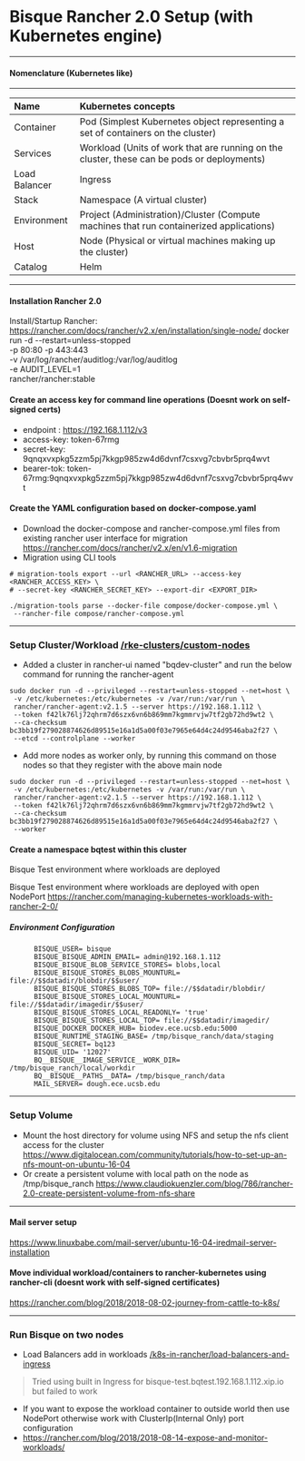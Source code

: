 # Bisque Rancher 2.0 Setup (with Kubernetes engine)
---------------------------------------------------

#### Nomenclature (Kubernetes like)
--------------------------------

| Name | Kubernetes concepts  |
| :---          | :---        |
| Container		| 	Pod (Simplest Kubernetes object representing a set of containers on the cluster) |
| Services		|	Workload (Units of work that are running on the cluster, these can be pods or deployments) |
| Load Balancer	|	Ingress |
| Stack			|	Namespace (A virtual cluster) |
| Environment		|	Project (Administration)/Cluster (Compute machines that run containerized applications) |
| Host			|	Node (Physical or virtual machines making up the cluster) |
| Catalog			|	Helm |

--------------------------

#### Installation Rancher 2.0

Install/Startup Rancher: https://rancher.com/docs/rancher/v2.x/en/installation/single-node/
docker run -d --restart=unless-stopped \
  -p 80:80 -p 443:443 \
  -v /var/log/rancher/auditlog:/var/log/auditlog \
  -e AUDIT_LEVEL=1 \
  rancher/rancher:stable
  
#### Create an access key for command line operations (Doesnt work on self-signed certs)

- endpoint  : https://192.168.1.112/v3
- access-key: token-67rmg
- secret-key: 9qnqxvxpkg5zzm5pj7kkgp985zw4d6dvnf7csxvg7cbvbr5prq4wvt
- bearer-tok: token-67rmg:9qnqxvxpkg5zzm5pj7kkgp985zw4d6dvnf7csxvg7cbvbr5prq4wvt

#### Create the YAML configuration based on docker-compose.yaml

- Download the docker-compose and rancher-compose.yml files from existing rancher user interface for migration 
https://rancher.com/docs/rancher/v2.x/en/v1.6-migration
- Migration using CLI tools
```
# migration-tools export --url <RANCHER_URL> --access-key <RANCHER_ACCESS_KEY> \
# --secret-key <RANCHER_SECRET_KEY> --export-dir <EXPORT_DIR>

./migration-tools parse --docker-file compose/docker-compose.yml \
 --rancher-file compose/rancher-compose.yml 
```

------------------------

### Setup Cluster/Workload [/rke-clusters/custom-nodes](https://rancher.com/docs/rancher/v2.x/en/cluster-provisioning/rke-clusters/custom-nodes/)

- Added a cluster in rancher-ui named "bqdev-cluster" and run the below command for running the rancher-agent 
```
sudo docker run -d --privileged --restart=unless-stopped --net=host \
 -v /etc/kubernetes:/etc/kubernetes -v /var/run:/var/run \
 rancher/rancher-agent:v2.1.5 --server https://192.168.1.112 \
 --token f42lk76lj72qhrm7d6szx6vn6b869mm7kgmmrvjw7tf2gb72hd9wt2 \
 --ca-checksum bc3bb19f279028874626d89515e16a1d5a00f03e7965e64d4c24d9546aba2f27 \
 --etcd --controlplane --worker
```

- Add more nodes as worker only, by running this command on those nodes so that they register with the above main node 
```
sudo docker run -d --privileged --restart=unless-stopped --net=host \
 -v /etc/kubernetes:/etc/kubernetes -v /var/run:/var/run \
 rancher/rancher-agent:v2.1.5 --server https://192.168.1.112 \
 --token f42lk76lj72qhrm7d6szx6vn6b869mm7kgmmrvjw7tf2gb72hd9wt2 \
 --ca-checksum bc3bb19f279028874626d89515e16a1d5a00f03e7965e64d4c24d9546aba2f27 \
 --worker
```

#### Create a namespace bqtest within this cluster
Bisque Test environment where workloads are deployed

Bisque Test environment where workloads are deployed with open NodePort
https://rancher.com/managing-kubernetes-workloads-with-rancher-2-0/

##### Environment Configuration
```
      BISQUE_USER= bisque
      BISQUE_BISQUE_ADMIN_EMAIL= admin@192.168.1.112
      BISQUE_BISQUE_BLOB_SERVICE_STORES= blobs,local
      BISQUE_BISQUE_STORES_BLOBS_MOUNTURL= file://$$datadir/blobdir/$$user/
      BISQUE_BISQUE_STORES_BLOBS_TOP= file://$$datadir/blobdir/
      BISQUE_BISQUE_STORES_LOCAL_MOUNTURL= file://$$datadir/imagedir/$$user/
      BISQUE_BISQUE_STORES_LOCAL_READONLY= 'true'
      BISQUE_BISQUE_STORES_LOCAL_TOP= file://$$datadir/imagedir/
      BISQUE_DOCKER_DOCKER_HUB= biodev.ece.ucsb.edu:5000
      BISQUE_RUNTIME_STAGING_BASE= /tmp/bisque_ranch/data/staging
      BISQUE_SECRET= bq123
      BISQUE_UID= '12027'
      BQ__BISQUE__IMAGE_SERVICE__WORK_DIR= /tmp/bisque_ranch/local/workdir
      BQ__BISQUE__PATHS__DATA= /tmp/bisque_ranch/data
      MAIL_SERVER= dough.ece.ucsb.edu
```

--------------
### Setup Volume

- Mount the host directory for volume using NFS and setup the nfs client access for the cluster
https://www.digitalocean.com/community/tutorials/how-to-set-up-an-nfs-mount-on-ubuntu-16-04
- Or create a persistent volume with local path on the node as /tmp/bisque_ranch
https://www.claudiokuenzler.com/blog/786/rancher-2.0-create-persistent-volume-from-nfs-share


--------------
#### Mail server setup 
https://www.linuxbabe.com/mail-server/ubuntu-16-04-iredmail-server-installation

#### Move individual workload/containers to rancher-kubernetes using rancher-cli (doesnt work with self-signed certificates)
https://rancher.com/blog/2018/2018-08-02-journey-from-cattle-to-k8s/

-------------------------
### Run Bisque on two nodes 

- Load Balancers add in workloads [/k8s-in-rancher/load-balancers-and-ingress](https://www.cnrancher.com/docs/rancher/v2.x/en/k8s-in-rancher/load-balancers-and-ingress/load-balancers/)
> Tried using built in Ingress for bisque-test.bqtest.192.168.1.112.xip.io but failed to work

- If you want to expose the workload container to outside world then use NodePort otherwise work with ClusterIp(Internal Only) port configuration 
- https://rancher.com/blog/2018/2018-08-14-expose-and-monitor-workloads/







